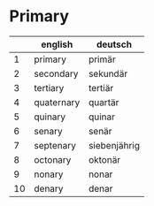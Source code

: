 # Primary

|     | english    | deutsch      |
| --- | ---------- | ------------ |
| 1   | primary    | primär       |
| 2   | secondary  | sekundär     |
| 3   | tertiary   | tertiär      |
| 4   | quaternary | quartär      |
| 5   | quinary    | quinar       |
| 6   | senary     | senär        |
| 7   | septenary  | siebenjährig |
| 8   | octonary   | oktonär      |
| 9   | nonary     | nonar        |
| 10  | denary     | denar        |

